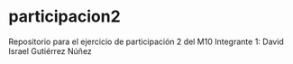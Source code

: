 # participacion2
Repositorio para el ejercicio de participación 2 del M10
Integrante 1: David Israel Gutiérrez Núñez
